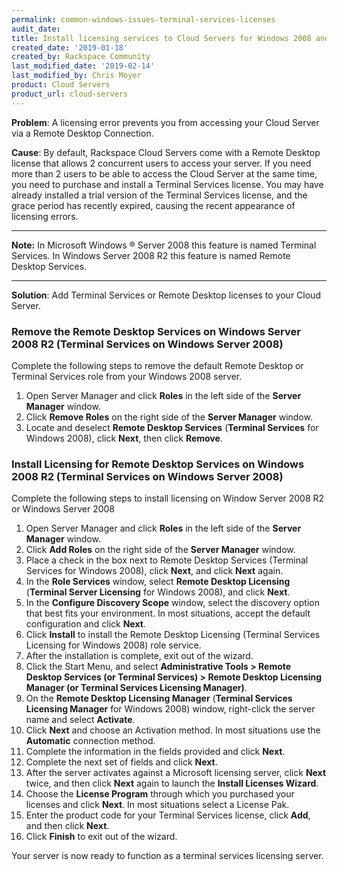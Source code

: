 ```yaml
---
permalink: common-windows-issues-terminal-services-licenses
audit_date:
title: Install licensing services to Cloud Servers for Windows 2008 and Windows 2008 R2
created_date: '2019-01-18'
created_by: Rackspace Community
last_modified_date: '2019-02-14'
last_modified_by: Chris Moyer
product: Cloud Servers
product_url: cloud-servers
---
```

**Problem**: A licensing error prevents you from accessing your Cloud Server via a Remote Desktop Connection.

**Cause**: By default, Rackspace Cloud Servers come with a Remote Desktop license that allows 2 concurrent users to access your server. If you need more than 2 users to be able to access the Cloud Server at the same time, you need to purchase and install a Terminal Services license. You may have already installed a trial version of the Terminal Services license, and the grace period has recently expired, causing the recent appearance of licensing errors.

---

**Note:** In Microsoft Windows &reg; Server 2008 this feature is named Terminal Services. In Windows Server 2008 R2 this feature is named Remote Desktop Services.

---

**Solution**: Add Terminal Services or Remote Desktop licenses to your Cloud Server.

### Remove the Remote Desktop Services on Windows Server 2008 R2 (Terminal Services on Windows Server 2008)

Complete the following steps to remove the default Remote Desktop or Terminal Services role from your Windows 2008 server. 

1. Open Server Manager and click **Roles** in the left side of the **Server Manager** window.
2. Click **Remove Roles** on the right side of the **Server Manager** window.
3. Locate and deselect **Remote Desktop Services** (**Terminal Services** for Windows 2008), click **Next**, then click **Remove**.

### Install Licensing for Remote Desktop Services on Windows 2008 R2 (Terminal Services on Windows Server 2008)

Complete the following steps to install licensing on Window Server 2008 R2 or Windows Server 2008

1. Open Server Manager and click **Roles** in the left side of the **Server Manager** window.
2. Click **Add Roles** on the right side of the **Server Manager** window.
3. Place a check in the box next to Remote Desktop Services (Terminal Services for Windows 2008), click **Next**, and click **Next** again.
4. In the **Role Services** window, select **Remote Desktop Licensing** (**Terminal Server Licensing** for Windows 2008), and click **Next**.
5. In the **Configure Discovery Scope** window, select the discovery option that best fits your environment. In most situations, accept the default configuration and click **Next**.
6. Click **Install** to install the Remote Desktop Licensing (Terminal Services Licensing for Windows 2008) role service.
7. After the installation is complete, exit out of the wizard.
8. Click the Start Menu, and select **Administrative Tools > Remote Desktop Services (or Terminal Services) > Remote Desktop Licensing Manager (or Terminal Services Licensing Manager)**.
9. On the **Remote Desktop Licensing Manager** (**Terminal Services Licensing Manager** for Windows 2008) window, right-click the server name and select **Activate**.
10. Click **Next** and choose an Activation method. In most situations use the **Automatic** connection method.
11. Complete the information in the fields provided and click **Next**.
12. Complete the next set of fields and click **Next**.
13. After the server activates against a Microsoft licensing server, click **Next** twice, and then click **Next** again to launch the **Install Licenses Wizard**.
14. Choose the **License Program** through which you purchased your licenses and click **Next**. In most situations select a License Pak.
15. Enter the product code for your Terminal Services license, click **Add**, and then click **Next**.
16. Click **Finish** to exit out of the wizard.

Your server is now ready to function as a terminal services licensing server.
